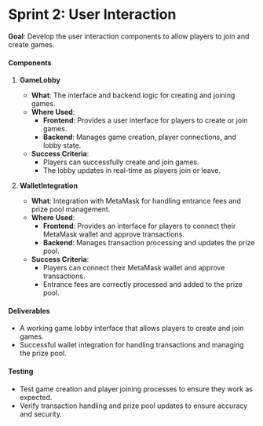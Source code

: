 # Sprint 2: User Interaction

**Goal**: Develop the user interaction components to allow players to join and create games.

#### Components

1. **GameLobby**
   - **What**: The interface and backend logic for creating and joining games.
   - **Where Used**: 
     - **Frontend**: Provides a user interface for players to create or join games.
     - **Backend**: Manages game creation, player connections, and lobby state.
   - **Success Criteria**:
     - Players can successfully create and join games.
     - The lobby updates in real-time as players join or leave.

2. **WalletIntegration**
   - **What**: Integration with MetaMask for handling entrance fees and prize pool management.
   - **Where Used**:
     - **Frontend**: Provides an interface for players to connect their MetaMask wallet and approve transactions.
     - **Backend**: Manages transaction processing and updates the prize pool.
   - **Success Criteria**:
     - Players can connect their MetaMask wallet and approve transactions.
     - Entrance fees are correctly processed and added to the prize pool.

#### Deliverables
- A working game lobby interface that allows players to create and join games.
- Successful wallet integration for handling transactions and managing the prize pool.

#### Testing
- Test game creation and player joining processes to ensure they work as expected.
- Verify transaction handling and prize pool updates to ensure accuracy and security. 